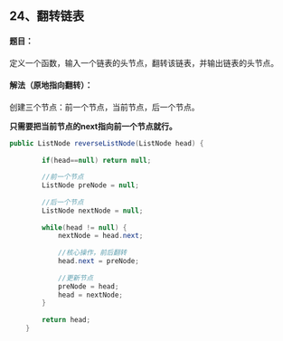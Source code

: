 ## 24、翻转链表

#### 题目：

定义一个函数，输入一个链表的头节点，翻转该链表，并输出链表的头节点。



#### 解法（原地指向翻转）：

创建三个节点：前一个节点，当前节点，后一个节点。

**只需要把当前节点的next指向前一个节点就行。**



```java
public ListNode reverseListNode(ListNode head) {
		
		if(head==null) return null;
		
		//前一个节点
		ListNode preNode = null;
		
		//后一个节点
		ListNode nextNode = null;
		
		while(head != null) {
			nextNode = head.next;
			
			//核心操作，前后翻转
			head.next = preNode;
			
            //更新节点
			preNode = head;
			head = nextNode;
		}
		
		return head;
	}
```

